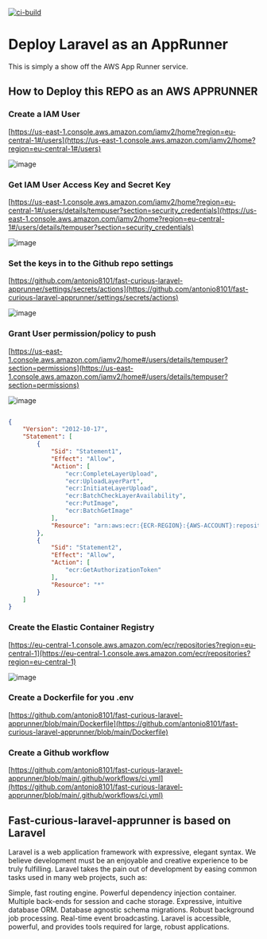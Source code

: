 [![ci-build](https://github.com/antonio8101/fast-curious-laravel-apprunner/actions/workflows/ci.yml/badge.svg)](https://github.com/antonio8101/fast-curious-laravel-apprunner/actions/workflows/ci.yml)

# Deploy Laravel as an AppRunner

This is simply a show off the AWS App Runner service. 

## How to Deploy this REPO as an AWS APPRUNNER

### Create a IAM User
[https://us-east-1.console.aws.amazon.com/iamv2/home?region=eu-central-1#/users](https://us-east-1.console.aws.amazon.com/iamv2/home?region=eu-central-1#/users)

![image](https://github.com/antonio8101/fast-curious-laravel-apprunner/assets/300245/fbd2fb77-d7e5-4cb7-bfe1-19828d4c3bbd)

### Get IAM User Access Key and Secret Key

[https://us-east-1.console.aws.amazon.com/iamv2/home?region=eu-central-1#/users/details/tempuser?section=security_credentials](https://us-east-1.console.aws.amazon.com/iamv2/home?region=eu-central-1#/users/details/tempuser?section=security_credentials)

![image](https://github.com/antonio8101/fast-curious-laravel-apprunner/assets/300245/467694dc-8323-4faf-9ff0-77e2138fec5d)

### Set the keys in to the Github repo settings

[https://github.com/antonio8101/fast-curious-laravel-apprunner/settings/secrets/actions](https://github.com/antonio8101/fast-curious-laravel-apprunner/settings/secrets/actions)

![image](https://github.com/antonio8101/fast-curious-laravel-apprunner/assets/300245/9376d6bd-cde8-429e-9438-d3557d0d4bf1)

### Grant User permission/policy to push
[https://us-east-1.console.aws.amazon.com/iamv2/home#/users/details/tempuser?section=permissions](https://us-east-1.console.aws.amazon.com/iamv2/home#/users/details/tempuser?section=permissions)

![image](https://github.com/antonio8101/fast-curious-laravel-apprunner/assets/300245/5a44ddf6-2cff-46e7-8b15-a9c303c0c002)

```json

{
	"Version": "2012-10-17",
	"Statement": [
		{
			"Sid": "Statement1",
			"Effect": "Allow",
			"Action": [
				"ecr:CompleteLayerUpload",
				"ecr:UploadLayerPart",
				"ecr:InitiateLayerUpload",
				"ecr:BatchCheckLayerAvailability",
				"ecr:PutImage",
				"ecr:BatchGetImage"
			],
			"Resource": "arn:aws:ecr:{ECR-REGION}:{AWS-ACCOUNT}:repository/{REPO-NAME}"
		},
		{
			"Sid": "Statement2",
			"Effect": "Allow",
			"Action": [
				"ecr:GetAuthorizationToken"
			],
			"Resource": "*"
		}
	]
}

```

### Create the Elastic Container Registry

[https://eu-central-1.console.aws.amazon.com/ecr/repositories?region=eu-central-1](https://eu-central-1.console.aws.amazon.com/ecr/repositories?region=eu-central-1)

![image](https://github.com/antonio8101/fast-curious-laravel-apprunner/assets/300245/fec43086-e206-4037-a75b-fa142a0057f9)

### Create a Dockerfile for you .env

[https://github.com/antonio8101/fast-curious-laravel-apprunner/blob/main/Dockerfile](https://github.com/antonio8101/fast-curious-laravel-apprunner/blob/main/Dockerfile)

### Create a Github workflow

[https://github.com/antonio8101/fast-curious-laravel-apprunner/blob/main/.github/workflows/ci.yml](https://github.com/antonio8101/fast-curious-laravel-apprunner/blob/main/.github/workflows/ci.yml)

## Fast-curious-laravel-apprunner is based on Laravel

Laravel is a web application framework with expressive, elegant syntax. We believe development must be an enjoyable and creative experience to be truly fulfilling. Laravel takes the pain out of development by easing common tasks used in many web projects, such as:

Simple, fast routing engine.
Powerful dependency injection container.
Multiple back-ends for session and cache storage.
Expressive, intuitive database ORM.
Database agnostic schema migrations.
Robust background job processing.
Real-time event broadcasting.
Laravel is accessible, powerful, and provides tools required for large, robust applications.
